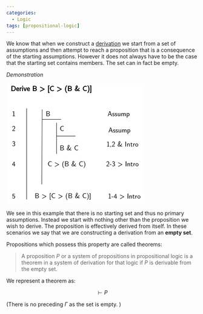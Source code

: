 ```yaml
---
categories:
  - Logic
tags: [propositional-logic]
---
```


We know that when we construct a
[derivation](/Logic/Proofs/Formal_proofs_in_propositional_logic.md#derivation-rules)
we start from a set of assumptions and then attempt to reach a proposition that
is a consequence of the starting assumptions. However it does not always have to
be the case that the starting set contains members. The set can in fact be
empty.

_Demonstration_

![](/img/proofs-drawio-Page-5.drawio_2.png)

We see in this example that there is no starting set and thus no primary
assumptions. Instead we start with nothing other than the proposition we wish to
derive. The proposition is effectively derived from itself. In these scenarios
we say that we are constructing a derivation from an **empty set**.

Propositions which possess this property are called theorems:

> A proposition $P$ or a system of propositions in propositional logic is a
> theorem in a system of derivation for that logic if $P$ is derivable from the
> empty set.

We represent a theorem as:

$$
\vdash P
$$

(There is no preceding $\Gamma$ as the set is empty. )
